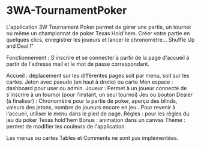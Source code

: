 # 3WA-TournamentPoker

L'application 3W Tournament Poker permet de gérer une partie, un tournoi ou même un championnat de poker Texas Hold'hem. Créer votre partie en quelques clics, enregistrer les joueurs et lancer le chronomètre... Shuffle Up and Deal !"

Fonctionnement :
S'inscrire et se connecter à partir de la page d'accueil à partir de l'adresse mail et le mot de passe correspondant.

Accueil : déplacement sur les différentes pages soit par menu, soit sur les cartes.
Jeton avec pseudo (en haut à droite) ou carte Mon espace : dashboard pour user ou admin.
Joueur : Permet à un joueur connecté de s'inscrire à un tournoi (pour l'instant, un seul tournoi)
Jeu ou bouton Dealer (à finaliser) : Chronomètre pour la partie de poker, aperçu des blinds, valeurs des jetons, nombre de joueurs encore en jeu...Pour revenir à l'accueil, utiliser le menu dans le pied de page.
Règles : pour les règles du jeu du poker Texas hold'hem
Bonus : animation dans un canvas
Thème : permet de modifier les couleurs de l'application.

Les menus ou cartes Tables et Comments ne sont pas implémentées.
